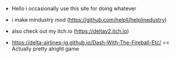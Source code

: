 - Hello i occasionally use this site for doing whatever
- i make mindustry mod (https://github.com/helpll/helplinedustry)

- also check out my itch.io (https://deltav2.itch.io)

- https://delta-airlines-ig.github.io/Dash-With-The-Fireball-Etc/ << Actually pretty alright game
